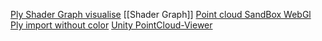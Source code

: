 [Ply Shader Graph visualise](https://github.com/yumayanagisawa/Unity-Point-Cloud-VFX-Graph)
[[Shader Graph]]
[Point cloud SandBox WebGl](https://quentinlengele.com/index.php/2017/06/04/point-cloud-sandbox/)
[Ply import without color](https://github.com/bertaye/UnityPlyImporter?ref=https://githubhelp.com)
[Unity PointCloud-Viewer](https://github.com/unitycoder/UnityPointCloudViewer)

